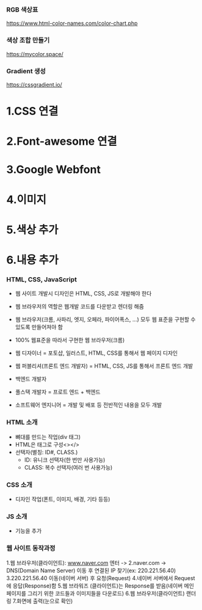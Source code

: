 ### RGB 색상표
https://www.html-color-names.com/color-chart.php

### 색상 조합 만들기
https://mycolor.space/

### Gradient 생성
https://cssgradient.io/



# 1.CSS 연결
# 2.Font-awesome 연결
# 3.Google Webfont
# 4.이미지
# 5.색상 추가
# 6.내용 추가


### HTML, CSS, JavaScript
- 웹 사이트 개발시 디자인은 HTML, CSS, JS로 개발해야 한다
- 웹 브라우저의 역할은 웹개발 코드를 다운받고 렌더링 해줌
- 웹 브라우저(크롬, 사파리, 엣지, 오페라, 파이어폭스, ...) 모두 웹 표준을 구현할 수 있도록 만들어져야 함
- 100% 웹표준을 따라서 구현한 웹 브라우저(크롬)

- 웹 디자이너 = 포토샵, 일러스트, HTML, CSS를 통해서 웹 페이지 디자인
- 웹 퍼블리셔(프론트 엔드 개발자) = HTML, CSS, JS를 통해서 프론트 엔드 개발
- 백엔드 개발자
- 풀스택 개발자 = 프로트 엔드 + 백엔드
- 소프트웨어 엔지니어 = 개발 및 배포 등 전반적인 내용을 모두 개발

### HTML 소개
- 뼈대를 만드는 작업(div 태그)
- HTML은 태그로 구성<></>
- 선택자(별칭: ID#, CLASS.)
  + ID: 유니크 선택자(한 번만 사용가능)
  + CLASS: 복수 선택자(여러 번 사용가능)

### CSS 소개
- 디자인 작업(폰트, 이미지, 배경, 기타 등등)

### JS 소개
- 기능을 추가

### 웹 사이트 동작과정

1.웹 브라우저(클라이언트): www.naver.com 엔터 ->
2.naver.com -> DNS(Domain Name Server) 이동 후 연결된 IP 찾기(ex: 220.221.56.40)
3.220.221.56.40 이동(네이버 서버) 후 요청(Request)
4.네이버 서버에서 Request에 응답(Response)함
5.웹 브라워즈 (클라이언트)는 Response를 받음(네이버 메인 페이지를 그리기 위한 코드들과 이미지들을 다운로드)
6.웹 브라우저(클라이언트) 랜더링
7.화면에 출력(눈으로 확인)